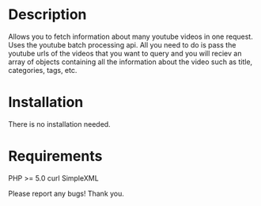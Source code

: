Description
===========
Allows you to fetch information about many youtube videos in one request. Uses the youtube batch processing api. All you need to do is pass the youtube urls of the videos that you want to query and you will reciev an array of objects containing all the information about the video such as title, categories, tags, etc.

Installation
============
There is no installation needed.

Requirements
============
PHP >= 5.0
curl
SimpleXML



Please report any bugs!
Thank you.
